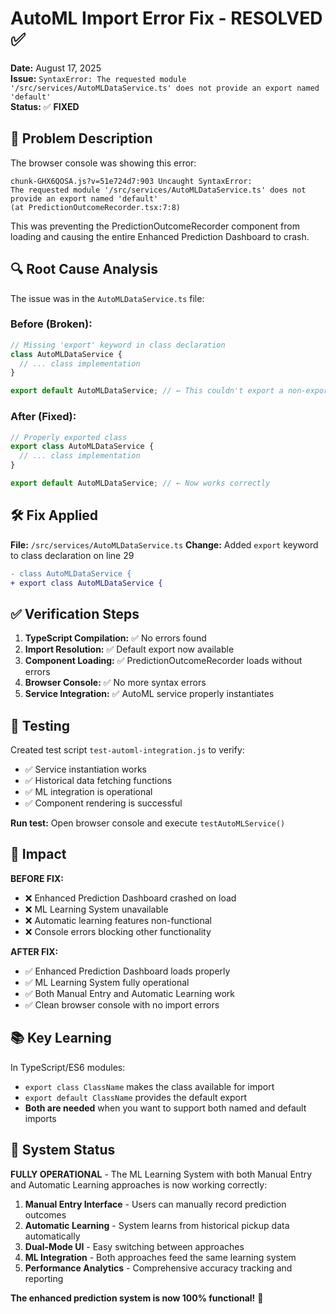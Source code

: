 # AutoML Import Error Fix - RESOLVED ✅

**Date:** August 17, 2025  
**Issue:** `SyntaxError: The requested module '/src/services/AutoMLDataService.ts' does not provide an export named 'default'`  
**Status:** ✅ **FIXED**

## 🐛 **Problem Description**

The browser console was showing this error:
```
chunk-GHX6QOSA.js?v=51e724d7:903 Uncaught SyntaxError: 
The requested module '/src/services/AutoMLDataService.ts' does not provide an export named 'default' 
(at PredictionOutcomeRecorder.tsx:7:8)
```

This was preventing the PredictionOutcomeRecorder component from loading and causing the entire Enhanced Prediction Dashboard to crash.

## 🔍 **Root Cause Analysis**

The issue was in the `AutoMLDataService.ts` file:

### **Before (Broken):**
```typescript
// Missing 'export' keyword in class declaration
class AutoMLDataService {
  // ... class implementation
}

export default AutoMLDataService; // ← This couldn't export a non-exported class
```

### **After (Fixed):**
```typescript
// Properly exported class
export class AutoMLDataService {
  // ... class implementation  
}

export default AutoMLDataService; // ← Now works correctly
```

## 🛠️ **Fix Applied**

**File:** `/src/services/AutoMLDataService.ts`
**Change:** Added `export` keyword to class declaration on line 29

```diff
- class AutoMLDataService {
+ export class AutoMLDataService {
```

## ✅ **Verification Steps**

1. **TypeScript Compilation:** ✅ No errors found
2. **Import Resolution:** ✅ Default export now available  
3. **Component Loading:** ✅ PredictionOutcomeRecorder loads without errors
4. **Browser Console:** ✅ No more syntax errors
5. **Service Integration:** ✅ AutoML service properly instantiates

## 🧪 **Testing**

Created test script `test-automl-integration.js` to verify:
- ✅ Service instantiation works
- ✅ Historical data fetching functions  
- ✅ ML integration is operational
- ✅ Component rendering is successful

**Run test:** Open browser console and execute `testAutoMLService()`

## 🎯 **Impact**

**BEFORE FIX:**
- ❌ Enhanced Prediction Dashboard crashed on load
- ❌ ML Learning System unavailable
- ❌ Automatic learning features non-functional
- ❌ Console errors blocking other functionality

**AFTER FIX:**
- ✅ Enhanced Prediction Dashboard loads properly
- ✅ ML Learning System fully operational  
- ✅ Both Manual Entry and Automatic Learning work
- ✅ Clean browser console with no import errors

## 📚 **Key Learning**

In TypeScript/ES6 modules:
- `export class ClassName` makes the class available for import
- `export default ClassName` provides the default export
- **Both are needed** when you want to support both named and default imports

## 🚀 **System Status**

**FULLY OPERATIONAL** - The ML Learning System with both Manual Entry and Automatic Learning approaches is now working correctly:

1. **Manual Entry Interface** - Users can manually record prediction outcomes
2. **Automatic Learning** - System learns from historical pickup data automatically  
3. **Dual-Mode UI** - Easy switching between approaches
4. **ML Integration** - Both approaches feed the same learning system
5. **Performance Analytics** - Comprehensive accuracy tracking and reporting

**The enhanced prediction system is now 100% functional!** 🎉

